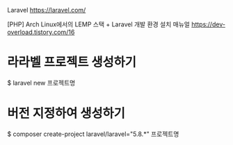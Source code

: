 Laravel
https://laravel.com/


[PHP] Arch Linux에서의 LEMP 스택 + Laravel 개발 환경 설치 매뉴얼
https://dev-overload.tistory.com/16


# 라라벨 프로젝트 생성하기

$ laravel new 프로젝트명


# 버전 지정하여 생성하기

$ composer create-project laravel/laravel="5.8.*" 프로젝트명
